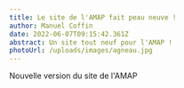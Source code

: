 ```yaml
---
title: Le site de l'AMAP fait peau neuve !
author: Manuel Coffin
date: 2022-06-07T09:15:42.361Z
abstract: Un site tout neuf pour l'AMAP !
photoUrl: /uploads/images/agneau.jpg
---
```

Nouvelle version du site de l'AMAP